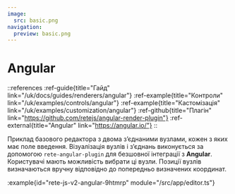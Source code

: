 ```yaml
---
image:
  src: basic.png
navigation:
  preview: basic.png
---
```


# Angular

::references
:ref-guide{title="Гайд" link="/uk/docs/guides/renderers/angular"}
:ref-example{title="Контроли" link="/uk/examples/controls/angular"}
:ref-example{title="Кастомізація" link="/uk/examples/customization/angular"}
:ref-github{title="Плагін" link="https://github.com/retejs/angular-render-plugin"}
:ref-external{title="Angular" link="https://angular.io/"}
::

Приклад базового редактора з двома з’єднаними вузлами, кожен з яких має поле введення. Візуалізація вузлів і з’єднань виконується за допомогою `rete-angular-plugin` для безшовної інтеграції з **Angular**. Користувачі мають можливість вибрати ці вузли. Позиції вузлів визначаються вручну відповідно до попередньо визначених координат.

:example{id="rete-js-v2-angular-9htmrp" module="/src/app/editor.ts"}
